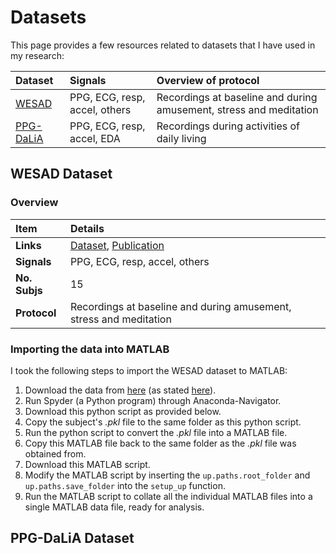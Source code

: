 # Datasets

This page provides a few resources related to datasets that I have used in my research:

| Dataset     | Signals | Overview of protocol | 
| :--- | :--- | :--- |
| [WESAD](#wesad-dataset) | PPG, ECG, resp, accel, others | Recordings at baseline and during amusement, stress and meditation |
| [PPG-DaLiA](#ppg-dalia-dataset) | PPG, ECG, resp, accel, EDA | Recordings during activities of daily living |

## WESAD Dataset

### Overview

| Item | Details |
| :--- | :--- |
| **Links** | [Dataset](https://archive.ics.uci.edu/ml/datasets/WESAD+%28Wearable+Stress+and+Affect+Detection%29), [Publication](https://doi.org/10.1145/3242969.3242985) |
| **Signals** | PPG, ECG, resp, accel, others |
| **No. Subjs** | 15 |
| **Protocol** | Recordings at baseline and during amusement, stress and meditation |

### Importing the data into MATLAB

I took the following steps to import the WESAD dataset to MATLAB:

1) Download the data from [here](https://uni-siegen.sciebo.de/s/HGdUkoNlW1Ub0Gx) (as stated [here](https://ubicomp.eti.uni-siegen.de/home/datasets/icmi18/)).
2) Run Spyder (a Python program) through Anaconda-Navigator.
4) Download this python script as provided below.
5) Copy the subject's _.pkl_ file to the same folder as this python script.
6) Run the python script to convert the _.pkl_ file into a MATLAB file.
7) Copy this MATLAB file back to the same folder as the _.pkl_ file was obtained from.
8) Download this MATLAB script.
9) Modify the MATLAB script by inserting the `up.paths.root_folder` and `up.paths.save_folder` into the `setup_up` function.
10) Run the MATLAB script to collate all the individual MATLAB files into a single MATLAB data file, ready for analysis.

## PPG-DaLiA Dataset